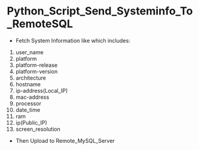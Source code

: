 # Python_Script_Send_Systeminfo_To_RemoteSQL
- Fetch System Information like which includes:
 1) user_name
 2) platform
 3) platform-release
 4) platform-version
 5) architecture
 6) hostname
 7) ip-address(Local_IP)
 8) mac-address
 9) processor
 10) date_time
 11) ram
 12) ip(Public_IP)
 13) screen_resolution
- Then Upload to Remote_MySQL_Server
